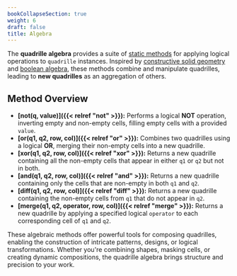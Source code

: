 ```yaml
---
bookCollapseSection: true  
weight: 6  
draft: false  
title: Algebra  
---
```


The **quadrille algebra** provides a suite of [static methods](https://developer.mozilla.org/en-US/docs/Glossary/Static_method) for applying logical operations to `quadrille` instances. Inspired by [constructive solid geometry](https://en.wikipedia.org/wiki/Constructive_solid_geometry) and [boolean algebra](https://en.wikipedia.org/wiki/Boolean_algebra), these methods combine and manipulate quadrilles, leading to **new quadrilles** as an aggregation of others.  

## Method Overview  

- **[not(q, value)]({{< relref "not" >}}):** Performs a logical **NOT** operation, inverting empty and non-empty cells, filling empty cells with a provided `value`.  
- **[or(q1, q2, row, col)]({{< relref "or" >}}):** Combines two quadrilles using a logical **OR**, merging their non-empty cells into a new quadrille.  
- **[xor(q1, q2, row, col)]({{< relref "xor" >}}):** Returns a new quadrille containing all the non-empty cells that appear in either `q1` or `q2` but not in both.  
- **[and(q1, q2, row, col)]({{< relref "and" >}}):** Returns a new quadrille containing only the cells that are non-empty in both `q1` and `q2`.  
- **[diff(q1, q2, row, col)]({{< relref "diff" >}}):** Returns a new quadrille containing the non-empty cells from `q1` that do not appear in `q2`.
- **[merge(q1, q2, operator, row, col)]({{< relref "merge" >}}):** Returns a new quadrille by applying a specified logical `operator` to each corresponding cell of `q1` and `q2`.

These algebraic methods offer powerful tools for composing quadrilles, enabling the construction of intricate patterns, designs, or logical transformations. Whether you're combining shapes, masking cells, or creating dynamic compositions, the quadrille algebra brings structure and precision to your work.